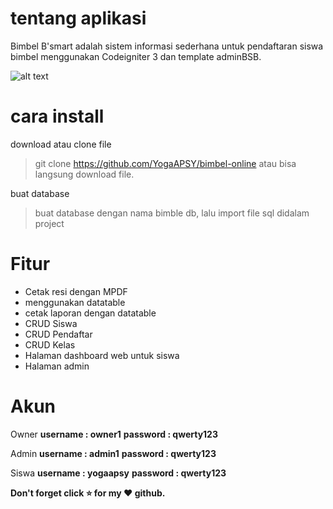 # tentang aplikasi
Bimbel B'smart adalah sistem informasi sederhana untuk pendaftaran siswa bimbel menggunakan Codeigniter 3 dan template adminBSB.

![alt text](https://raw.githubusercontent.com/YogaAPSY/bimble-online/master/Screenshot_78.png)

# cara install
download atau clone file
> git clone https://github.com/YogaAPSY/bimbel-online atau bisa langsung download file.

buat database
> buat database dengan nama bimble db, lalu import file sql didalam project

# Fitur
- Cetak resi dengan MPDF
- menggunakan datatable
- cetak laporan dengan datatable
- CRUD Siswa
- CRUD Pendaftar
- CRUD Kelas
- Halaman dashboard web untuk siswa
- Halaman admin

# Akun
Owner
**username : owner1**
**password : qwerty123**

Admin
**username : admin1**
**password : qwerty123**

Siswa
**username : yogaapsy**
**password : qwerty123**

**Don't forget click :star: for my :heart: github.**
